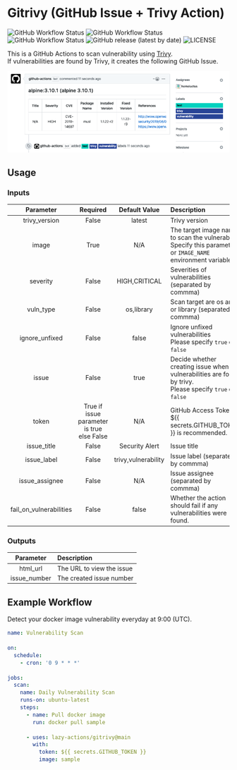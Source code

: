 # Gitrivy (GitHub Issue + Trivy Action)

![GitHub Workflow Status](https://img.shields.io/github/workflow/status/lazy-actions/gitrivy/Build)
![GitHub Workflow Status](https://img.shields.io/github/workflow/status/lazy-actions/gitrivy/Integration%20Test?label=Integration%20Test)
![GitHub Workflow Status](https://img.shields.io/github/workflow/status/lazy-actions/gitrivy/Unit%20Test?label=Unit%20Test)
![GitHub release (latest by date)](https://img.shields.io/github/v/release/homoluctus/gitrivy?color=brightgreen&include_prereleases)
![LICENSE](https://img.shields.io/github/license/homoluctus/gitrivy?color=brightgreen)

This is a GitHub Actions to scan vulnerability using [Trivy](https://github.com/aquasecurity/trivy).<br>
If vulnerabilities are found by Trivy, it creates the following GitHub Issue.

![image](./assets/img/issue.png)

## Usage

### Inputs

|Parameter|Required|Default Value|Description|
|:--:|:--:|:--:|:--|
|trivy_version|False|latest|Trivy version|
|image|True|N/A|The target image name to scan the vulnerability<br>Specify this parameter or `IMAGE_NAME` environment variable|
|severity|False|HIGH,CRITICAL|Severities of vulnerabilities (separated by commma)|
|vuln_type|False|os,library|Scan target are os and / or library (separated by commma)|
|ignore_unfixed|False|false|Ignore unfixed vulnerabilities<br>Please specify `true` or `false`|
|issue|False|true|Decide whether creating issue when vulnerabilities are found by trivy.<br>Please specify `true` or `false`|
|token|True if issue parameter is true else False|N/A|GitHub Access Token.<br>${{ secrets.GITHUB_TOKEN }} is recommended.|
|issue_title|False|Security Alert|Issue title|
|issue_label|False|trivy,vulnerability|Issue label (separated by commma)|
|issue_assignee|False|N/A|Issue assignee (separated by commma)|
|fail_on_vulnerabilities|False|false|Whether the action should fail if any vulnerabilities were found.|

### Outputs

|Parameter|Description|
|:--:|:--|
|html_url|The URL to view the issue|
|issue_number|The created issue number|

## Example Workflow

Detect your docker image vulnerability everyday at 9:00 (UTC).

```yaml
name: Vulnerability Scan

on:
  schedule:
    - cron: '0 9 * * *'

jobs:
  scan:
    name: Daily Vulnerability Scan
    runs-on: ubuntu-latest
    steps:
      - name: Pull docker image
        run: docker pull sample

      - uses: lazy-actions/gitrivy@main
        with:
          token: ${{ secrets.GITHUB_TOKEN }}
          image: sample
```
